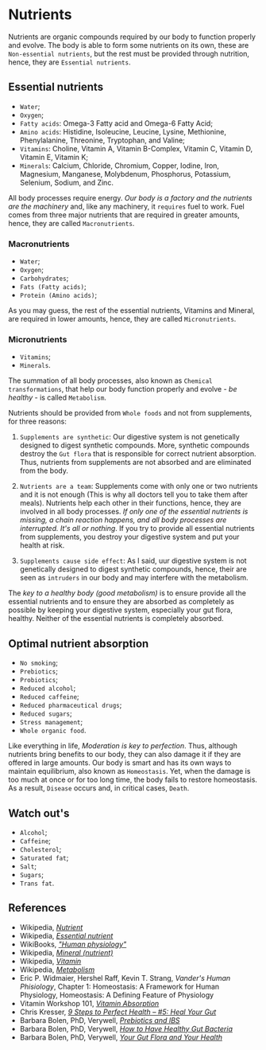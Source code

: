 # Nutrients
Nutrients are organic compounds required by our body to function properly and evolve. The body is able to form some nutrients on its own, these are `Non-essential nutrients`, but the rest must be provided through nutrition, hence, they are `Essential nutrients`.

## Essential nutrients
- `Water`;
- `Oxygen`;
- `Fatty acids`: Omega-3 Fatty acid and Omega-6 Fatty Acid;
- `Amino acids`: Histidine, Isoleucine, Leucine, Lysine, Methionine, Phenylalanine, Threonine, Tryptophan, and Valine;
- `Vitamins`: Choline, Vitamin A, Vitamin B-Complex, Vitamin C, Vitamin D, Vitamin E, Vitamin K;
- `Minerals`: Calcium, Chloride, Chromium, Copper, Iodine, Iron, Magnesium, Manganese, Molybdenum, Phosphorus, Potassium, Selenium, Sodium, and Zinc.

All body processes require energy. _Our body is a factory and the nutrients are the machinery_ and, like any machinery, it `requires` fuel to work. Fuel comes from three major nutrients that are required in greater amounts, hence, they are called `Macronutrients`.

### Macronutrients
- `Water`;
- `Oxygen`;
- `Carbohydrates`;
- `Fats (Fatty acids)`;
- `Protein (Amino acids)`;

As you may guess, the rest of the essential nutrients, Vitamins and Mineral, are required in lower amounts, hence, they are called `Micronutrients`.

### Micronutrients
- `Vitamins`;
- `Minerals`.

The summation of all body processes, also known as `Chemical transformations`, that help our body function properly and evolve - _be healthy_ - is called `Metabolism`.

Nutrients should be provided from `Whole foods` and not from supplements, for three reasons:

1. `Supplements are synthetic`: Our digestive system is not genetically designed to digest synthetic compounds. More, synthetic compounds destroy the `Gut flora` that is responsible for correct nutrient absorption. Thus, nutrients from supplements are not absorbed and are eliminated from the body.

2. `Nutrients are a team`: Supplements come with only one or two nutrients and it is not enough (This is why all doctors tell you to take them after meals). Nutrients help each other in their functions, hence, they are involved in all body processes. _If only one of the essential nutrients is missing, a chain reaction happens, and all body processes are interrupted. It's all or nothing_. If you try to provide all essential nutrients from supplements, you destroy your digestive system and put your health at risk.

3. `Supplements cause side effect`: As I said, uur digestive system is not genetically designed to digest synthetic compounds, hence, their are seen as `intruders` in our body and may interfere with the metabolism.

The _key to a healthy body (good metabolism)_ is to ensure provide all the essential nutrients and to ensure they are absorbed as completely as possible by keeping your digestive system, especially your gut flora, healthy. Neither of the essential nutrients is completely absorbed.

## Optimal nutrient absorption
- `No smoking`;
- `Prebiotics`;
- `Probiotics`;
- `Reduced alcohol`;
- `Reduced caffeine`;
- `Reduced pharmaceutical drugs`;
- `Reduced sugars`;
- `Stress management`;
- `Whole organic food`.

Like everything in life, _Moderation is key to perfection_. Thus, although nutrients bring benefits to our body, they can also damage it if they are offered in large amounts. 
Our body is smart and has its own ways to maintain equilibrium, also known as `Homeostasis`. Yet, when the damage is too much at once or for too long time, the body fails to restore homeostasis. As a result, `Disease` occurs and, in critical cases, `Death`.

## Watch out's
- `Alcohol`;
- `Caffeine`;
- `Cholesterol`;
- `Saturated fat`;
- `Salt`;
- `Sugars`;
- `Trans fat`.

## References
- Wikipedia, [_Nutrient_](https://en.wikipedia.org/wiki/Nutrient)
- Wikipedia, [_Essential nutrient_](https://en.wikipedia.org/wiki/Essential_nutrient)
- WikiBooks, [_"Human physiology"_](https://en.wikibooks.org/wiki/Human_Physiology/Nutrition)
- Wikipedia, [_Mineral (nutrient)_](https://en.wikipedia.org/wiki/Mineral_%28nutrient%29)
- Wikipedia, [_Vitamin_](https://en.wikipedia.org/wiki/Vitamin)
- Wikipedia, [_Metabolism_](https://en.wikipedia.org/wiki/Metabolism)
- Eric P. Widmaier, Hershel Raff, Kevin T. Strang, _Vander's Human Phisiology_, Chapter 1: Homeostasis: A Framework for Human Physiology, Homeostasis: A Defining Feature of Physiology
- Vitamin Workshop 101, [_Vitamin Absorption_](http://www.vitaminworkshop.com/vitamin-absorption/2010/5/9/vitamin-absorption.html)
- Chris Kresser, [_9 Steps to Perfect Health – #5: Heal Your Gut_](https://chriskresser.com/9-steps-to-perfect-health-5-heal-your-digestive-system)
- Barbara Bolen, PhD, Verywell, [_Prebiotics and IBS_](https://www.verywell.com/prebiotics-and-ibs-1944748)
- Barbara Bolen, PhD, Verywell, [_How to Have Healthy Gut Bacteria_](https://www.verywell.com/how-to-have-healthy-digestive-system-bacteria-1945326)
- Barbara Bolen, PhD, Verywell, [_Your Gut Flora and Your Health_](https://www.verywell.com/what-are-your-digestive-system-flora-1944914)
